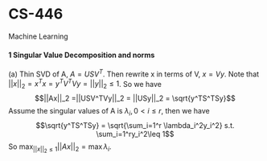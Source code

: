 # CS-446

Machine Learning
#### 1 Singular Value Decomposition and norms
(a) Thin SVD of A, $A = USV^T$. Then rewrite  x in terms of V, $x = Vy$. 
Note that $||x||_2 = x^Tx = y^TV^TVy = ||y||_2 \leq 1$.
So we have 
$$||Ax||_2 =||USV^TVy||_2 = ||USy||_2 = \sqrt{y^TS^TSy}$$
Assume the singular values of A is $\lambda_i, 0 < i \leq r$, then we have
$$\sqrt{y^TS^TSy} = \sqrt{\sum_i=1^r \lambda_i^2y_i^2} s.t. \sum_i=1^ry_i^2\leq 1$$
So $\max_{||x||_2\leq1}||Ax||_2 = \max \lambda_i$.
